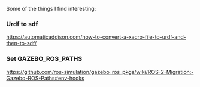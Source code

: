 Some of the things I find interesting:

### Urdf to sdf
https://automaticaddison.com/how-to-convert-a-xacro-file-to-urdf-and-then-to-sdf/ <br />

### Set GAZEBO_ROS_PATHS 
https://github.com/ros-simulation/gazebo_ros_pkgs/wiki/ROS-2-Migration:-Gazebo-ROS-Paths#env-hooks